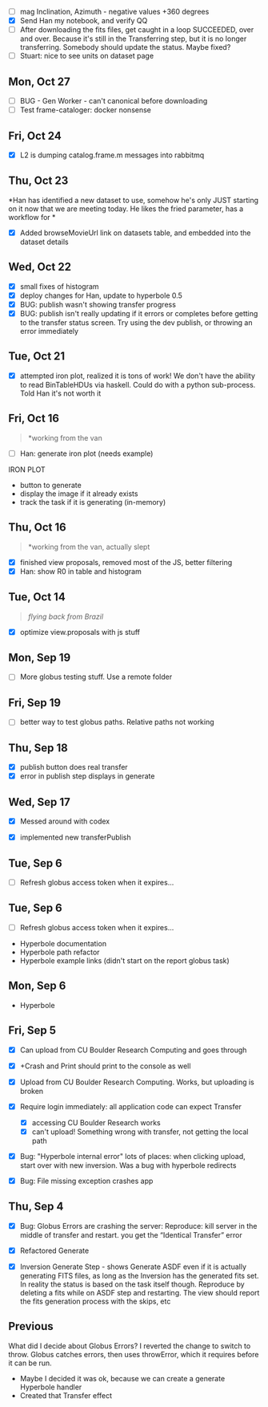 
- [ ] mag Inclination, Azimuth - negative values +360 degrees
- [x] Send Han my notebook, and verify QQ
- [ ] After downloading the fits files, get caught in a loop SUCCEEDED, over and over. Because it's still in the Transferring step, but it is no longer transferring. Somebody should update the status. Maybe fixed?
- [ ] Stuart: nice to see units on dataset page

## Mon, Oct 27
- [ ] BUG - Gen Worker - can't canonical before downloading
- [ ] Test frame-cataloger: docker nonsense

## Fri, Oct 24
- [x] L2 is dumping catalog.frame.m messages into rabbitmq

## Thu, Oct 23
*Han has identified a new dataset to use, somehow he's only JUST starting on it now that we are meeting today. He likes the fried parameter, has a workflow for *
- [x] Added browseMovieUrl link on datasets table, and embedded into the dataset details

## Wed, Oct 22
- [x] small fixes of histogram
- [x] deploy changes for Han, update to hyperbole 0.5
- [x] BUG: publish wasn't showing transfer progress
- [x] BUG: publish isn't really updating if it errors or completes before getting to the transfer status screen. Try using the dev publish, or throwing an error immediately

## Tue, Oct 21
- [x] attempted iron plot, realized it is tons of work! We don't have the ability to read BinTableHDUs via haskell. Could do with a python sub-process. Told Han it's not worth it

## Fri, Oct 16
> *working from the van
- [ ] Han: generate iron plot (needs example)

IRON PLOT
* button to generate
* display the image if it already exists
* track the task if it is generating (in-memory)

## Thu, Oct 16
> *working from the van, actually slept

- [x] finished view proposals, removed most of the JS, better filtering
- [x] Han: show R0 in table and histogram

## Tue, Oct 14

> *flying back from Brazil*

- [x] optimize view.proposals with js stuff

## Mon, Sep 19
- [ ] More globus testing stuff. Use a remote folder

## Fri, Sep 19
- [ ] better way to test globus paths. Relative paths not working

## Thu, Sep 18
- [x] publish button does real transfer
- [x] error in publish step displays in generate

## Wed, Sep 17
- [x] Messed around with codex
- [x] implemented new transferPublish


## Tue, Sep 6
- [ ] Refresh globus access token when it expires...

Tue, Sep 6
----------
- [ ] Refresh globus access token when it expires...
- Hyperbole documentation
- Hyperbole path refactor
- Hyperbole example links
(didn't start on the report globus task)

Mon, Sep 6
----------
- Hyperbole

Fri, Sep 5
----------

- [x] Can upload from CU Boulder Research Computing and goes through
- [x] +Crash and Print should print to the console as well
- [x] Upload from CU Boulder Research Computing. Works, but uploading is broken
- [x] Require login immediately: all application code can expect Transfer
  - [x] accessing CU Boulder Research works
  - [x] can't upload! Something wrong with transfer, not getting the local path
- [x] Bug: "Hyperbole internal error" lots of places: when clicking upload, start over with new inversion. Was a bug with hyperbole redirects
- [x] Bug: File missing exception crashes app


Thu, Sep 4
----------
- [x] Bug: Globus Errors are crashing the server: Reproduce: kill server in the middle of transfer and restart. you get the “Identical Transfer” error
- [x] Refactored Generate
- [x] Inversion Generate Step - shows Generate ASDF even if it is actually generating FITS files, as long as the Inversion has the generated fits set. In reality the status is based on the task itself though. Reproduce by deleting a fits while on ASDF step and restarting. The view should report the fits generation process with the skips, etc


Previous
----------
What did I decide about Globus Errors? I reverted the change to switch to throw. Globus catches errors, then uses throwError, which it requires before it can be run.
* Maybe I decided it was ok, because we can create a generate Hyperbole handler
* Created that Transfer effect
